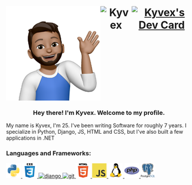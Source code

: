 <h1 align="center" style="display: flex; justify-content: center;"><img style="width: 256px; height: 256px;" src="https://github.com/Kyvex/Kyvex/blob/main/Kyvex-wave.png"><img src="https://github-readme-stats.vercel.app/api?username=Kyvex&show_icons=true&theme=gotham" alt="Kyvex" /><a href="https://app.daily.dev/kyvex"><img src="https://api.daily.dev/devcards/v2/xuDjmC2cO5Mm5tnZuGEeE.png?type=wide&r=mfh" width="652" alt="Kyvex's Dev Card"/></a></h1>

<h3 align="center">Hey there! I'm Kyvex. Welcome to my profile.</h3>

My name is Kyvex, I'm 25. I've been writing Software for roughly 7 years. I specialize in Python, Django, JS, HTML and CSS, but I've also built a few applications in .NET

### Languages and Frameworks: ###
<p align="left"><a href="https://www.python.org" target="_blank" rel="noreferrer"> <img src="https://raw.githubusercontent.com/devicons/devicon/master/icons/python/python-original.svg" alt="python" width="40" height="40"/> </a><a href="https://www.w3schools.com/css/" target="_blank" rel="noreferrer"> <img src="https://raw.githubusercontent.com/devicons/devicon/master/icons/css3/css3-original-wordmark.svg" alt="css3" width="40" height="40"/> </a> <a href="https://www.djangoproject.com/" target="_blank" rel="noreferrer"> <img src="https://cdn.worldvectorlogo.com/logos/django.svg" alt="django" width="40" height="40"/> </a> <a href="https://git-scm.com/" target="_blank" rel="noreferrer"> <img src="https://www.vectorlogo.zone/logos/git-scm/git-scm-icon.svg" alt="git" width="40" height="40"/> </a> <a href="https://www.w3.org/html/" target="_blank" rel="noreferrer"> <img src="https://raw.githubusercontent.com/devicons/devicon/master/icons/html5/html5-original-wordmark.svg" alt="html5" width="40" height="40"/> </a> <a href="https://developer.mozilla.org/en-US/docs/Web/JavaScript" target="_blank" rel="noreferrer"> <img src="https://raw.githubusercontent.com/devicons/devicon/master/icons/javascript/javascript-original.svg" alt="javascript" width="40" height="40"/> </a> <a href="https://www.linux.org/" target="_blank" rel="noreferrer"> <img src="https://raw.githubusercontent.com/devicons/devicon/master/icons/linux/linux-original.svg" alt="linux" width="40" height="40"/> </a> <a href="https://www.php.net" target="_blank" rel="noreferrer"> <img src="https://raw.githubusercontent.com/devicons/devicon/master/icons/php/php-original.svg" alt="php" width="40" height="40"/> </a> <a href="https://www.postgresql.org" target="_blank" rel="noreferrer"> <img src="https://raw.githubusercontent.com/devicons/devicon/master/icons/postgresql/postgresql-original-wordmark.svg" alt="postgresql" width="40" height="40"/> </a>  </p>
